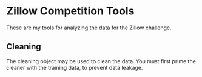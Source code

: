 # Zillow Competition Tools

These are my tools for analyzing the data for the Zillow challenge.

## Cleaning

The cleaning object may be used to clean the data. You must first prime the cleaner with the training data, to prevent data leakage.
